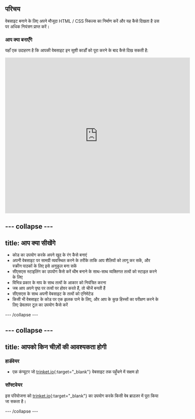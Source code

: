 ## परिचय

वेबसाइट बनाने के लिए अपने मौजूदा HTML / CSS स्किल्स का निर्माण करें और यह कैसे दिखता है उस पर अधिक नियंत्रण प्राप्त करें।

### आप क्या बनाएँगे

यहाँ एक उदाहरण है कि आपकी वेबसाइट इन सुशी कार्डों को पूरा करने के बाद कैसे दिख सकती है:

<div class="trinket">
  <iframe src="https://trinket.io/embed/html/0e7f7e6713?outputOnly=true&start=result" width="600" height="505" frameborder="0" marginwidth="0" marginheight="0" allowfullscreen>
  </iframe>
</div>

## \--- collapse \---

## title: आप क्या सीखेंगे

+ कोड का उपयोग करके अपने खुद के रंग कैसे बनाएं
+ अपनी वेबसाइट पर सामग्री व्यवस्थित करने के तरीके ताकि आप शैलियों को लागू कर सकें, और स्क्रीन पाठकों के लिए इसे अनुकूल बना सकें
+ सीएसएस स्टाइलिंग का उपयोग कैसे करें थीम बनाने के साथ-साथ व्यक्तिगत तत्वों को स्टाइल करने के लिए
+ विभिन्न प्रकार के माप के साथ तत्वों के आकार को नियंत्रित करना
+ जब आप अपने पृष्ठ पर तत्वों पर होवर करते हैं, तो चीजें बनती हैं
+ सीएसएस के साथ अपनी वेबसाइट के तत्वों को एनिमेटेड
+ किसी भी वेबसाइट के कोड पर एक झलक पाने के लिए, और आप के कुछ हिस्सों का परीक्षण करने के लिए डेवलपर टूल का उपयोग कैसे करें

\--- /collapse \---

## \--- collapse \---

## title: आपको किन चीज़ों की आवश्यकता होगी

### हार्डवेयर

+ एक कंप्यूटर जो [trinket.io](https://trinket.io){:target="_blank"} वेबसाइट तक पहुँचने में सक्षम हो

### सॉफ्टवेयर

इस परियोजना को [trinket.io](https://trinket.io){:target="_blank"} का उपयोग करके किसी वेब ब्राउज़र में पूरा किया जा सकता है।

\--- /collapse \---